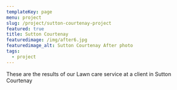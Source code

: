 ```yaml
---
templateKey: page
menu: project
slug: /project/sutton-courtenay-project
featured: true
title: Sutton Courtenay
featuredimage: /img/after6.jpg
featuredimage_alt: Sutton Courtenay After photo
tags:
  - project
---
```

These are the results of our Lawn care service at a client in Sutton Courtenay
